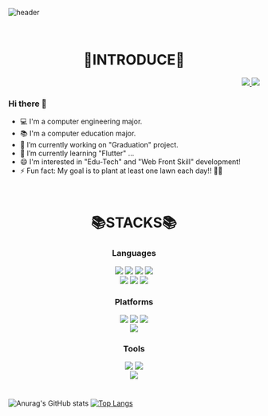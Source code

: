 ![header](https://capsule-render.vercel.app/api?type=slice&color=gradient&height=160&section=header&text=Welcome%20Seoyeon's%20Git!&fontAlign=50&fontAlignY=70&fontSize=70&fontColor=000000)

<br>
 <div align=center><h1>💖INTRODUCE💖</h1></div>
 <div align=right>
  <a href="https://devmooon.github.io/">
    <img src="https://img.shields.io/badge/moon._log-yellow?style=flat-square&logo=github&logoColor=white">
  </a>
  <img src="https://img.shields.io/badge/anstjdus0702@duksung.ac.kr-blue?style=flat-square&logo=gmail&logoColor=white">
</div>
 <h3>Hi there 👋</h3>
 
- 💻 I'm a computer engineering major.
- 📚 I'm a computer education major.
- 🔭 I’m currently working on "Graduation" project.
- 🌱 I’m currently learning "Flutter" ...
- 😄 I'm interested in "Edu-Tech" and "Web Front Skill" development!
- ⚡ Fun fact: My goal is to plant at least one lawn each day!! 🧐🍃

<br>
<div align=center><h1>📚STACKS📚</h1></div>

<div align=center><b><h3>Languages</h3></b></div>
<div align=center>
 <img src="https://img.shields.io/badge/c-%2300599C.svg?style=for-the-badge&logo=C&logoColor=white">
  <img src="https://img.shields.io/badge/c++-%2300599C.svg?style=for-the-badge&logo=c%2B%2B&logoColor=black"> 
  <img src="https://img.shields.io/badge/java-%23ED8B00.svg?style=for-the-badge&logo=java&logoColor=white"> 
  <img src="https://img.shields.io/badge/python-3670A0?style=for-the-badge&logo=python&logoColor=white">
 <br>
  <img src="https://img.shields.io/badge/html5-%23E34F26.svg?style=for-the-badge&logo=HTML5&logoColor=white">
  <img src="https://img.shields.io/badge/css3-%231572B6.svg?style=for-the-badge&logo=css3&logoColor=black"> 
  <img src="https://img.shields.io/badge/javascript-%23323330.svg?style=for-the-badge&logo=javascript&logoColor=white"> 
</div>

<div align=center><b><h3>Platforms</h3></b></div>
<div align=center>
 <img src="https://img.shields.io/badge/react-61DAFB?style=for-the-badge&logo=react&logoColor=black"> 
 <img src="https://img.shields.io/badge/vue.js-4FC08D?style=for-the-badge&logo=vue.js&logoColor=white"> 
  <img src="https://img.shields.io/badge/node.js-339933?style=for-the-badge&logo=Node.js&logoColor=white">
 <br>
  <img src="https://img.shields.io/badge/Android-3DDC84?style=for-the-badge&logo=Android&logoColor=white">
</div>

<div align=center><b><h3>Tools</h3></b></div>
<div align=center>
 <img src="https://img.shields.io/badge/django-%23092E20.svg?style=for-the-badge&logo=django&logoColor=black"> 
  <img src="https://img.shields.io/badge/Linux-FCC624?style=for-the-badge&logo=linux&logoColor=white"> 
 <br>
  <img src="https://img.shields.io/badge/mongoDB-47A248?style=for-the-badge&logo=MongoDB&logoColor=white">
</div>

<h1></h1>

![Anurag's GitHub stats](https://github-readme-stats.vercel.app/api?username=devMooon&show_icons=true&theme=radical)
[![Top Langs](https://github-readme-stats.vercel.app/api/top-langs/?username=devMooon&layout=compact)](https://github.com/devMooon/github-readme-stats)
<!-- [![Solved.ac Profile](http://mazassumnida.wtf/api/v2/generate_badge?boj=anstjdus0702)](https://solved.ac/anstjdus0702/) -->


